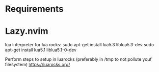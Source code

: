 # Requirements

# Lazy.nvim
lua interpreter for lua rocks:
sudo apt-get install lua5.3 liblua5.3-dev
sudo apt-get install lua5.1 liblua5.1-0-dev

Perform steps to setup in luarocks (preferably in /tmp to not pollute youf filesystem)
https://luarocks.org/

